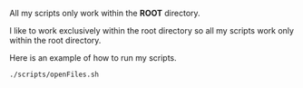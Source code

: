 All my scripts only work within the **ROOT** directory.

I like to work exclusively within the root directory so all my scripts work only within the root directory.

Here is an example of how to run my scripts.

```./scripts/openFiles.sh```
